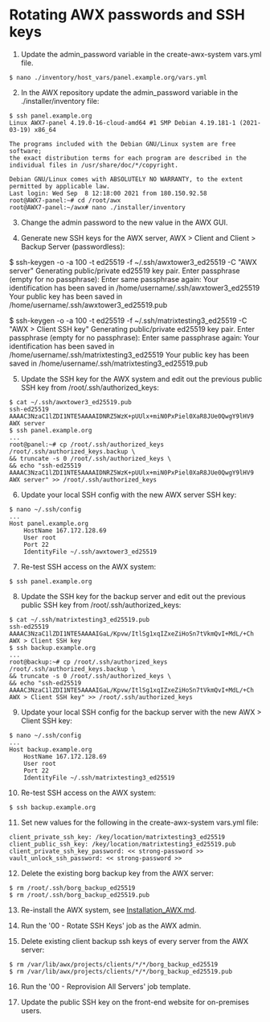 
# Rotating AWX passwords and SSH keys

1) Update the admin_password variable in the create-awx-system vars.yml file.
```
$ nano ./inventory/host_vars/panel.example.org/vars.yml
```

2) In the AWX repository update the admin_password variable in the ./installer/inventory file:
```
$ ssh panel.example.org
Linux AWX7-panel 4.19.0-16-cloud-amd64 #1 SMP Debian 4.19.181-1 (2021-03-19) x86_64

The programs included with the Debian GNU/Linux system are free software;
the exact distribution terms for each program are described in the
individual files in /usr/share/doc/*/copyright.

Debian GNU/Linux comes with ABSOLUTELY NO WARRANTY, to the extent
permitted by applicable law.
Last login: Wed Sep  8 12:18:00 2021 from 180.150.92.58
root@AWX7-panel:~# cd /root/awx
root@AWX7-panel:~/awx# nano ./installer/inventory
```


3) Change the admin password to the new value in the AWX GUI.


4) Generate new SSH keys for the AWX server, AWX > Client and Client > Backup Server (passwordless):

$ ssh-keygen -o -a 100 -t ed25519 -f ~/.ssh/awxtower3_ed25519 -C "AWX server"
Generating public/private ed25519 key pair.
Enter passphrase (empty for no passphrase): 
Enter same passphrase again: 
Your identification has been saved in /home/username/.ssh/awxtower3_ed25519
Your public key has been saved in /home/username/.ssh/awxtower3_ed25519.pub

$ ssh-keygen -o -a 100 -t ed25519 -f ~/.ssh/matrixtesting3_ed25519 -C "AWX > Client SSH key"
Generating public/private ed25519 key pair.
Enter passphrase (empty for no passphrase): 
Enter same passphrase again: 
Your identification has been saved in /home/username/.ssh/matrixtesting3_ed25519
Your public key has been saved in /home/username/.ssh/matrixtesting3_ed25519.pub


5) Update the SSH key for the AWX system and edit out the previous public SSH key from /root/.ssh/authorized_keys:
```
$ cat ~/.ssh/awxtower3_ed25519.pub
ssh-ed25519 AAAAC3NzaC1lZDI1NTE5AAAAIDNRZ5WzK+pUUlx+miN0PxPiel0XaR8JUe0QwgY9lHV9 AWX server
$ ssh panel.example.org
...
root@panel:~# cp /root/.ssh/authorized_keys /root/.ssh/authorized_keys.backup \
&& truncate -s 0 /root/.ssh/authorized_keys \
&& echo "ssh-ed25519 AAAAC3NzaC1lZDI1NTE5AAAAIDNRZ5WzK+pUUlx+miN0PxPiel0XaR8JUe0QwgY9lHV9 AWX server" >> /root/.ssh/authorized_keys
```


6) Update your local SSH config with the new AWX server SSH key:
```
$ nano ~/.ssh/config
...
Host panel.example.org
    HostName 167.172.128.69
    User root
    Port 22
    IdentityFile ~/.ssh/awxtower3_ed25519
```


7) Re-test SSH access on the AWX system:
```
$ ssh panel.example.org
```


8) Update the SSH key for the backup server and edit out the previous public SSH key from /root/.ssh/authorized_keys:
```
$ cat ~/.ssh/matrixtesting3_ed25519.pub
ssh-ed25519 AAAAC3NzaC1lZDI1NTE5AAAAIGaL/Kpvw/ItlSg1xqIZxeZiHoSn7tVkmQvI+MdL/+Ch AWX > Client SSH key
$ ssh backup.example.org
...
root@backup:~# cp /root/.ssh/authorized_keys /root/.ssh/authorized_keys.backup \
&& truncate -s 0 /root/.ssh/authorized_keys \
&& echo "ssh-ed25519 AAAAC3NzaC1lZDI1NTE5AAAAIGaL/Kpvw/ItlSg1xqIZxeZiHoSn7tVkmQvI+MdL/+Ch AWX > Client SSH key" >> /root/.ssh/authorized_keys
```


9) Update your local SSH config for the backup server with the new AWX > Client SSH key:
```
$ nano ~/.ssh/config
...
Host backup.example.org
    HostName 167.172.128.69
    User root
    Port 22
    IdentityFile ~/.ssh/matrixtesting3_ed25519
```


10) Re-test SSH access on the AWX system:
```
$ ssh backup.example.org
```


11) Set new values for the following in the create-awx-system vars.yml file:
```
client_private_ssh_key: /key/location/matrixtesting3_ed25519
client_public_ssh_key: /key/location/matrixtesting3_ed25519.pub
client_private_ssh_key_password: << strong-password >>
vault_unlock_ssh_password: << strong-password >>
```


12) Delete the existing borg backup key from the AWX server:
```
$ rm /root/.ssh/borg_backup_ed25519
$ rm /root/.ssh/borg_backup_ed25519.pub
```


13) Re-install the AWX system, see [Installation_AWX.md](https://gitlab.com/GoMatrixHosting/create-awx-system/-/blob/master/docs/Installation_AWX.md). 


14) Run the '00 - Rotate SSH Keys' job as the AWX admin.


15) Delete existing client backup ssh keys of every server from the AWX server:
```
$ rm /var/lib/awx/projects/clients/*/*/borg_backup_ed25519
$ rm /var/lib/awx/projects/clients/*/*/borg_backup_ed25519.pub
```


16) Run the '00 - Reprovision All Servers' job template.


17) Update the public SSH key on the front-end website for on-premises users.
